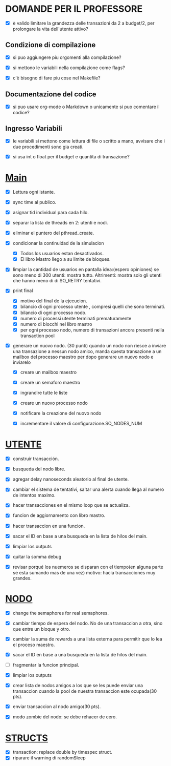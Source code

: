 # DOMANDE PER IL PROFESSORE
- [x] è valido limitare la grandezza delle transazioni da 2 a budget/2, per prolongare la vita dell'utente attivo?
## Condizione di compilazione
- [x]  si puo aggiungere piu orgomenti alla compilazione?

- [x]  si mettono le variabili nella compilazione come flags?

- [x] c'è bisogno di fare piu cose nel Makefile?
## Documentazione del codice
- [x] si puo usare org-mode o Markdown o unicamente si puo comentare il codice?

## Ingresso Variabili

- [x] le variabili si mettono come lettura di file o scritto a mano, avvisare che i due procedimenti sono gia creati.

- [x] si usa int o float per il budget e quantita di transazione?

#  [Main](main.md)

- [x] Lettura ogni istante.

- [x] sync time al publico.

- [x] asignar tid individual para cada hilo.

- [x] separar la lista de threads en 2: utenti e nodi.

- [x] eliminar el puntero del pthread_create.

- [x] condicionar la continuidad de la simulacion
   - [x] Todos los usuarios estan desactivados.
   - [x] El libro Mastro llego a su limite de bloques.

- [x] limpiar la cantidad de usuarios en pantalla
    idea:(espero opiniones)
    se sono meno di 300 utenti: mostra tutto.
    Altrimenti: mostra solo gli utenti che hanno meno di di SO_RETRY tentativi.

- [x] print final
    - [x] motivo del final de la ejecucion.
    - [x] bilancio di ogni processo utente , compresi quelli che sono terminati.
    - [x] bilancio di ogni processo nodo.
    - [x] numero di processi utente terminati prematuramente
    - [x] numero di blocchi nel libro mastro
    - [x] per ogni processo nodo, numero di transazioni ancora presenti nella transaction pool

- [x] generare un nuovo nodo. (30 punti)
    quando un nodo non riesce a inviare una transazione a nessun nodo amico,
    manda questa transazione a un mailbox del processo maestro per dopo generare un nuovo
    nodo e inviarelo
    - [x] creare un mailbox maestro
    - [x] creare un semaforo maestro
    - [x] ingrandire tutte le liste
    - [x] creare un nuovo processo nodo
    - [x] notificare la creazione del nuovo nodo
    - [x] incrementare il valore di configurazione.SO_NODES_NUM


# [UTENTE](User.md)
- [x] construir transacción.

- [x] busqueda del nodo libre.

- [x] agregar delay nanoseconds aleatorio al final de utente.

- [x] cambiar el sistema de tentativi, saltar una alerta cuando llega al numero de intentos maximo.

- [x] hacer transacciones en el mismo loop que se actualiza.

- [x] funcion de aggiornamento con libro mastro.

- [x] hacer transaccion en una funcion.

- [x] sacar el ID en base a una busqueda en la lista de hilos del main.

- [x] limpiar los outputs

- [x] quitar la somma debug

- [x] revisar porqué los nuemeros se disparan con el tiempo(en alguna parte se esta sumando mas de una vez) motivo: hacia transacciones muy grandes.

# [NODO](Node.md)

- [x] change the semaphores for real semaphores.

- [x] cambiar tiempo de espera del nodo. No de una transaccion a otra, sino que entre un bloque y otro.

- [x] cambiar la suma de rewards a una lista externa para permitir que lo lea el proceso maestro.

- [x] sacar el ID en base a una busqueda en la lista de hilos del main.

- [ ] fragmentar la funcion principal.

- [x] limpiar los outputs

- [x] crear lista de nodos amigos a los que se les puede  enviar una transaccion cuando la pool de nuestra transaccion este ocupada(30 pts).

- [x] enviar transaccion al nodo amigo(30 pts).

- [x] modo zombie del nodo:
    se debe rehacer de cero.

# [STRUCTS](Structs.md)
- [x] transaction: replace double by timespec struct.
- [x] riparare il warning di randomSleep
